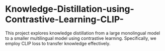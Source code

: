 # Knowledge-Distillation-using-Contrastive-Learning-CLIP-
This project explores knowledge distillation from a large monolingual model to a smaller multilingual model using contrastive learning. Specifically, we employ CLIP loss to transfer knowledge effectively.

